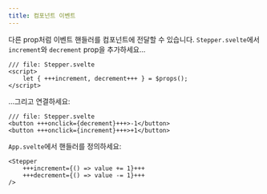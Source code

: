 ```yaml
---
title: 컴포넌트 이벤트
---
```


다른 prop처럼 이벤트 핸들러를 컴포넌트에 전달할 수 있습니다. `Stepper.svelte`에서 `increment`와 `decrement` prop을 추가하세요...

```svelte
/// file: Stepper.svelte
<script>
	let { +++increment, decrement+++ } = $props();
</script>
```

...그리고 연결하세요:

```svelte
/// file: Stepper.svelte
<button +++onclick={decrement}+++>-1</button>
<button +++onclick={increment}+++>+1</button>
```

`App.svelte`에서 핸들러를 정의하세요:

```svelte
<Stepper
	+++increment={() => value += 1}+++
	+++decrement={() => value -= 1}+++
/>
```
